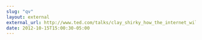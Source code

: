 ```yaml
---
slug: "qv"
layout: external
external_url: http://www.ted.com/talks/clay_shirky_how_the_internet_will_one_day_transform_government.html
date: 2012-10-15T15:00:30-05:00
---
```

